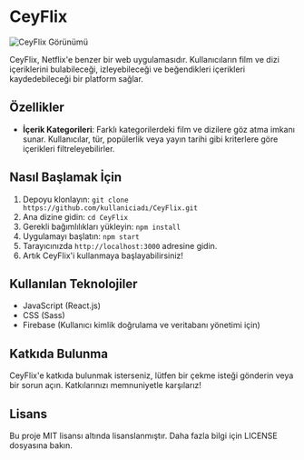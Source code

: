 # CeyFlix

![CeyFlix Görünümü](https://drive.google.com/drive/u/0/my-drive)



CeyFlix, Netflix'e benzer bir web uygulamasıdır. Kullanıcıların film ve dizi içeriklerini bulabileceği, izleyebileceği ve beğendikleri içerikleri kaydedebileceği bir platform sağlar.

## Özellikler

<!-- - **Kullanıcı Profili**: Kullanıcılar, hesap oluşturarak ve oturum açarak kişisel profillerini oluşturabilirler. Bu profiller, kullanıcıların izleme geçmişini ve favori içeriklerini saklamalarına olanak tanır. -->
  
- **İçerik Kategorileri**: Farklı kategorilerdeki film ve dizilere göz atma imkanı sunar. Kullanıcılar, tür, popülerlik veya yayın tarihi gibi kriterlere göre içerikleri filtreleyebilirler.
  
<!-- - **Arama**: İçerik adına, türe veya oyuncuya göre arama yapma yeteneği sağlar. -->
  
<!-- - **İzleme Listesi**: Kullanıcılar, izlemek istedikleri içerikleri bir izleme listesine ekleyebilirler, böylece daha sonra kolayca erişebilirler.
  
- **İzleme Geçmişi**: Kullanıcıların izledikleri içeriklerin geçmişini tutar ve bu şekilde kullanıcılara tavsiyelerde bulunur. -->

## Nasıl Başlamak İçin

1. Depoyu klonlayın: `git clone https://github.com/kullaniciadı/CeyFlix.git`
2. Ana dizine gidin: `cd CeyFlix`
3. Gerekli bağımlılıkları yükleyin: `npm install`
4. Uygulamayı başlatın: `npm start`
5. Tarayıcınızda `http://localhost:3000` adresine gidin.
6. Artık CeyFlix'i kullanmaya başlayabilirsiniz!

## Kullanılan Teknolojiler

- JavaScript (React.js)
- CSS (Sass)
- Firebase (Kullanıcı kimlik doğrulama ve veritabanı yönetimi için)

## Katkıda Bulunma

CeyFlix'e katkıda bulunmak isterseniz, lütfen bir çekme isteği gönderin veya bir sorun açın. Katkılarınızı memnuniyetle karşılarız!

## Lisans

Bu proje MIT lisansı altında lisanslanmıştır. Daha fazla bilgi için LICENSE dosyasına bakın.
